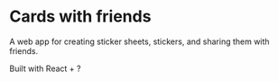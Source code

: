 # Cards with friends 

A web app for creating sticker sheets, stickers, and sharing them with friends.

Built with React + ?
